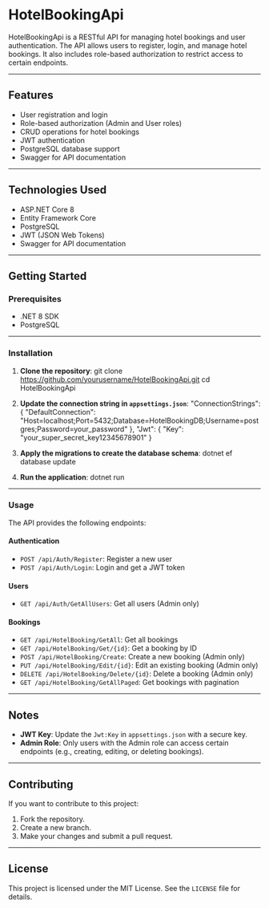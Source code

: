 # HotelBookingApi

HotelBookingApi is a RESTful API for managing hotel bookings and user authentication. The API allows users to register, login, and manage hotel bookings. It also includes role-based authorization to restrict access to certain endpoints.

---

## Features

- User registration and login
- Role-based authorization (Admin and User roles)
- CRUD operations for hotel bookings
- JWT authentication
- PostgreSQL database support
- Swagger for API documentation

---

## Technologies Used

- ASP.NET Core 8
- Entity Framework Core
- PostgreSQL
- JWT (JSON Web Tokens)
- Swagger for API documentation

---

## Getting Started

### Prerequisites

- .NET 8 SDK
- PostgreSQL

---

### Installation

1. **Clone the repository**:
git clone https://github.com/yourusername/HotelBookingApi.git cd HotelBookingApi

2. **Update the connection string in `appsettings.json`**:
"ConnectionStrings": { "DefaultConnection": "Host=localhost;Port=5432;Database=HotelBookingDB;Username=postgres;Password=your_password" }, "Jwt": { "Key": "your_super_secret_key12345678901" }

3. **Apply the migrations to create the database schema**:
dotnet ef database update
4. **Run the application**:
dotnet run

---

### Usage

The API provides the following endpoints:

#### Authentication

- `POST /api/Auth/Register`: Register a new user
- `POST /api/Auth/Login`: Login and get a JWT token

#### Users

- `GET /api/Auth/GetAllUsers`: Get all users (Admin only)

#### Bookings

- `GET /api/HotelBooking/GetAll`: Get all bookings
- `GET /api/HotelBooking/Get/{id}`: Get a booking by ID
- `POST /api/HotelBooking/Create`: Create a new booking (Admin only)
- `PUT /api/HotelBooking/Edit/{id}`: Edit an existing booking (Admin only)
- `DELETE /api/HotelBooking/Delete/{id}`: Delete a booking (Admin only)
- `GET /api/HotelBooking/GetAllPaged`: Get bookings with pagination

---

## Notes

- **JWT Key**: Update the `Jwt:Key` in `appsettings.json` with a secure key.
- **Admin Role**: Only users with the Admin role can access certain endpoints (e.g., creating, editing, or deleting bookings).

---

## Contributing

If you want to contribute to this project:
1. Fork the repository.
2. Create a new branch.
3. Make your changes and submit a pull request.

---

## License

This project is licensed under the MIT License. See the `LICENSE` file for details.

